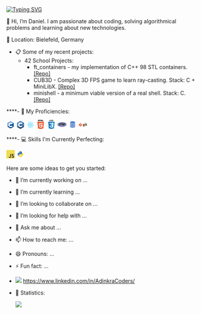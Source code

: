 [![Typing SVG](https://readme-typing-svg.demolab.com?font=Fira+Code&size=25&pause=500&color=10F74B&background=FFFFFF00&vCenter=true&width=435&lines=Hi+there+👋;Welcome+To+My+Github!;I'm+Dani+Uyi+AKA+Dani-El.;El,+in+Hebrew,+means+God!;Wanna+hear+a+story?;I'll+tell+you+how+time+began.;In+the+beginning,+was+a+bang!;(clears+throat)...+Well...;It+wasn't+really+a+bang.;The+Simulator+had+earplugs+on,;and+turned+on+the+Simulation.;For+Immortals,+a+game+of+life.;Wonder+why+all+things+orbit?;Adinkra+is+a+programming+lang;known+by+timeless+Programmers;existing+beyond+the+Veil.;Can+you+read+the+Source+Code?;Then+Come2Us;We+are+Adinkra+Coders:;Maintaining+the+Source+Code+;For+the+Reality+Simulation!;🌹;Roses+are+red;🍾;A+bottle+of+Beer+is+green;👯;Girls+love+pink;🤔;🤔;🤔;🤔;🤔;🤔;🤔;🤔;🤔;🤔;🤔;🤔;🤔;🤔;🤔;🤔;🤔;🤔;🤔;🤔;🤔;🤔;🤔;🤔)](https://git.io/typing-svg)

👋 Hi, I’m Daniel. I am passionate about coding, solving algorithmical problems and learning about new technologies.

🌆 Location: Bielefeld, Germany

- 📋 Some of my recent projects:
     - 42 School Projects:
          - ft_containers - my implementation of C++ 98 STL containers. [[Repo]](https://github.com/AdinkraCoders/ft_containers)
          - CUB3D - Complex 3D FPS game to learn ray-casting. Stack: C + MiniLibX. [[Repo]](https://github.com/AdinkraCoders/Cub3D)
          - minishell - a minimum viable version of a real shell. Stack: C. [[Repo]](https://github.com/AdinkraCoders/Minishell)
 

****- 🔨 My Proficiencies:
      <p>
          <img src="https://raw.githubusercontent.com/github/explore/80688e429a7d4ef2fca1e82350fe8e3517d3494d/topics/c/c.png" alt="C" height="22">
          <img src="https://raw.githubusercontent.com/github/explore/80688e429a7d4ef2fca1e82350fe8e3517d3494d/topics/cpp/cpp.png" alt="CPP" height="22">
          <img src="https://raw.githubusercontent.com/github/explore/80688e429a7d4ef2fca1e82350fe8e3517d3494d/topics/react/react.png" alt="React" height="22">
          <img src="https://raw.githubusercontent.com/github/explore/80688e429a7d4ef2fca1e82350fe8e3517d3494d/topics/html/html.png" alt="HTML" height="24">
          <img src="https://raw.githubusercontent.com/github/explore/80688e429a7d4ef2fca1e82350fe8e3517d3494d/topics/css/css.png" alt="CSS" height="24" >
          <img src="https://raw.githubusercontent.com/github/explore/80688e429a7d4ef2fca1e82350fe8e3517d3494d/topics/php/php.png" alt="PHP" height="24" >
          <img src="https://raw.githubusercontent.com/github/explore/80688e429a7d4ef2fca1e82350fe8e3517d3494d/topics/sql/sql.png" alt="SQL" height="24" >
          <img src="https://raw.githubusercontent.com/github/explore/80688e429a7d4ef2fca1e82350fe8e3517d3494d/topics/git/git.png" alt="git" height="22">
      </p>


****- 💻 Skills I'm Currently Perfecting:
      <p>
          <img src="https://raw.githubusercontent.com/github/explore/80688e429a7d4ef2fca1e82350fe8e3517d3494d/topics/javascript/javascript.png" alt="Javascript" height="22">
          <img src="https://raw.githubusercontent.com/github/explore/80688e429a7d4ef2fca1e82350fe8e3517d3494d/topics/python/python.png" alt="Python" height="22">
      </p>

Here are some ideas to get you started:

- 🔭 I’m currently working on ...
- 🌱 I’m currently learning ...
- 👯 I’m looking to collaborate on ...
- 🤔 I’m looking for help with ...
- 💬 Ask me about ...
- 📫 How to reach me: ...
- 😄 Pronouns: ...
- ⚡ Fun fact: ...




- <img src="https://img.icons8.com/color/48/000000/linkedin-circled--v1.png" height="22"/> https://www.linkedin.com/in/AdinkraCoders/
- 📌 Statistics:
     <p>
      <a href="https://github-readme-stats.vercel.app/api/top-langs/?username=AdinkraCoders&layout=default">
          <img align="left" height="220" src="https://github-readme-stats.vercel.app/api/top-langs/?username=AdinkraCoders&layout=default"/>
     </a>
     </p>
